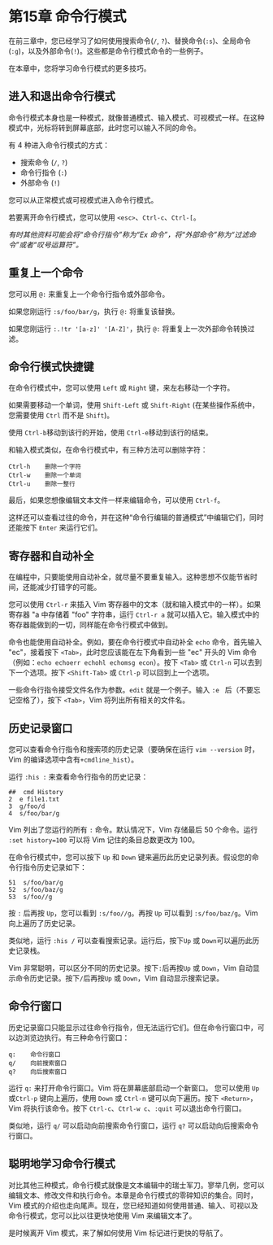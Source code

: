 # 第15章 命令行模式

在前三章中，您已经学习了如何使用搜索命令(`/`, `?`)、替换命令(`:s`)、全局命令(`:g`)，以及外部命令(`!`)。这些都是命令行模式命令的一些例子。

在本章中，您将学习命令行模式的更多技巧。

## 进入和退出命令行模式

命令行模式本身也是一种模式，就像普通模式、输入模式、可视模式一样。在这种模式中，光标将转到屏幕底部，此时您可以输入不同的命令。

有 4 种进入命令行模式的方式：

- 搜索命令 (`/`, `?`)
- 命令行指令 (`:`)
- 外部命令 (`!`)

您可以从正常模式或可视模式进入命令行模式。

若要离开命令行模式，您可以使用 `<esc>`、`Ctrl-c`、`Ctrl-[`。

*有时其他资料可能会将“命令行指令”称为“Ex 命令”，将“外部命令”称为“过滤命令”或者“叹号运算符”。*

## 重复上一个命令

您可以用 `@:` 来重复上一个命令行指令或外部命令。

如果您刚运行 `:s/foo/bar/g`，执行 `@:` 将重复该替换。

如果您刚运行 `:.!tr '[a-z]' '[A-Z]'`，执行 `@:` 将重复上一次外部命令转换过滤。

## 命令行模式快捷键

在命令行模式中，您可以使用 `Left` 或 `Right` 键，来左右移动一个字符。

如果需要移动一个单词，使用 `Shift-Left` 或 `Shift-Right` (在某些操作系统中，您需要使用 `Ctrl` 而不是 `Shift`)。

使用 `Ctrl-b`移动到该行的开始，使用 `Ctrl-e`移动到该行的结束。

和输入模式类似，在命令行模式中，有三种方法可以删除字符：

```
Ctrl-h    删除一个字符
Ctrl-w    删除一个单词
Ctrl-u    删除一整行
```

最后，如果您想像编辑文本文件一样来编辑命令，可以使用 `Ctrl-f`。

这样还可以查看过往的命令，并在这种“命令行编辑的普通模式”中编辑它们，同时还能按下 `Enter` 来运行它们。

## 寄存器和自动补全

在编程中，只要能使用自动补全，就尽量不要重复输入。这种思想不仅能节省时间，还能减少打错字的可能。

您可以使用 `Ctrl-r` 来插入 Vim 寄存器中的文本（就和输入模式中的一样）。如果寄存器 "a 中存储着 "foo" 字符串，运行 `Ctrl-r a` 就可以插入它。输入模式中的寄存器能做到的一切，同样能在命令行模式中做到。

命令也能使用自动补全。例如，要在命令行模式中自动补全 `echo` 命令，首先输入 "ec"，接着按下 `<Tab>`，此时您应该能在左下角看到一些 "ec" 开头的 Vim 命令（例如：`echo echoerr echohl echomsg econ`）。按下 `<Tab>` 或 `Ctrl-n` 可以去到下一个选项。按下 `<Shift-Tab>` 或 `Ctrl-p` 可以回到上一个选项。

一些命令行指令接受文件名作为参数。`edit` 就是一个例子。输入 `:e ` 后（不要忘记空格了），按下 `<Tab>`，Vim 将列出所有相关的文件名。

## 历史记录窗口

您可以查看命令行指令和搜索项的历史记录（要确保在运行 `vim --version` 时，Vim 的编译选项中含有`+cmdline_hist`）。

运行 `:his :` 来查看命令行指令的历史记录：

```
##  cmd History
2  e file1.txt
3  g/foo/d
4  s/foo/bar/g
```

Vim 列出了您运行的所有 `:` 命令。默认情况下，Vim 存储最后 50 个命令。运行 `:set history=100` 可以将 Vim 记住的条目总数更改为 100。

在命令行模式中，您可以按下 `Up` 和 `Down` 键来遍历此历史记录列表。假设您的命令行指令历史记录如下：

```
51  s/foo/bar/g
52  s/foo/baz/g
53  s/foo//g
```

按 `:` 后再按 `Up`，您可以看到 `:s/foo//g`。再按 `Up` 可以看到 `:s/foo/baz/g`。Vim 向上遍历了历史记录。

类似地，运行 `:his /` 可以查看搜索记录。运行后，按下`Up` 或 `Down`可以遍历此历史记录栈。

Vim 非常聪明，可以区分不同的历史记录。按下`:`后再按`Up` 或 `Down`，Vim 自动显示命令历史记录。按下`/`后再按`Up` 或 `Down`，Vim 自动显示搜索记录。

## 命令行窗口

历史记录窗口只能显示过往命令行指令，但无法运行它们。但在命令行窗口中，可以边浏览边执行。有三种命令行窗口：

```
q:    命令行窗口
q/    向前搜索窗口
q?    向后搜索窗口
```

运行 `q:` 来打开命令行窗口。Vim 将在屏幕底部启动一个新窗口。 您可以使用 `Up` 或`Ctrl-p` 键向上遍历，使用 `Down` 或 `Ctrl-n` 键可以向下遍历。按下 `<Return>`，Vim 将执行该命令。按下 `Ctrl-c`、`Ctrl-w c`、`:quit` 可以退出命令行窗口。

类似地，运行 `q/` 可以启动向前搜索命令行窗口，运行 `q?` 可以启动向后搜索命令行窗口。

## 聪明地学习命令行模式

对比其他三种模式，命令行模式就像是文本编辑中的瑞士军刀。寥举几例，您可以编辑文本、修改文件和执行命令。本章是命令行模式的零碎知识的集合。同时，Vim 模式的介绍也走向尾声。现在，您已经知道如何使用普通、输入、可视以及命令行模式，您可以比以往更快地使用 Vim 来编辑文本了。

是时候离开 Vim 模式，来了解如何使用 Vim 标记进行更快的导航了。